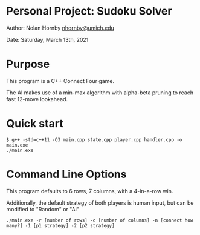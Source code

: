Personal Project: Sudoku Solver
=======================

Author: Nolan Hornby <nhornby@umich.edu>

Date: Saturday, March 13th, 2021

# Purpose
This program is a C++ Connect Four game.

The AI makes use of a min-max algorithm with alpha-beta pruning to reach fast 12-move lookahead.

# Quick start
```console
$ g++ -std=c++11 -O3 main.cpp state.cpp player.cpp handler.cpp -o main.exe
./main.exe
```

# Command Line Options
This program defaults to 6 rows, 7 columns, with a 4-in-a-row win.

Additionally, the default strategy of both players is human input, but can be modified to "Random" or "AI"
```console
./main.exe -r [number of rows] -c [number of columns] -n [connect how many?] -1 [p1 strategy] -2 [p2 strategy]
```
